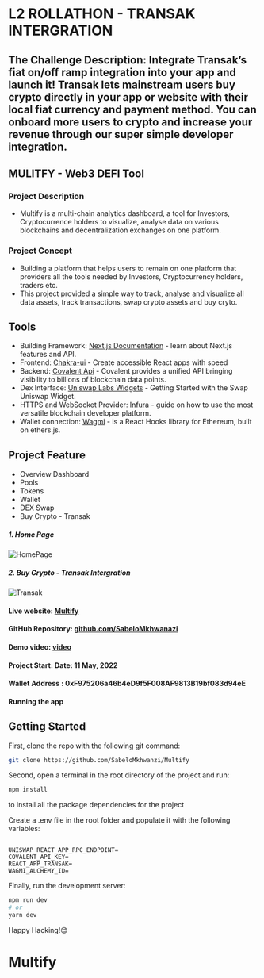 # L2 ROLLATHON - TRANSAK INTERGRATION

 ## The Challenge Description: Integrate Transak’s fiat on/off ramp integration into your app and launch it! Transak lets mainstream users buy crypto directly in your app or website with their local fiat currency and payment method. You can onboard more users to crypto and increase your revenue through our super simple developer integration.
<!-- [HERE](https://gitcoin.co/issue/transak/transak-sdk/11/100028820) -->

## MULITFY - Web3 DEFI Tool

### Project Description

- Multify is a multi-chain analytics dashboard, a tool for Investors, Cryptocurrence holders to visualize, analyse data on various blockchains and decentralization exchanges on one platform.

### Project Concept

- Building a platform that helps users to remain on one platform that providers all the tools needed by Investors, Cryptocurrency holders, traders etc.
- This project provided a simple way to track, analyse and visualize all data assets, track transactions, swap crypto assets and buy cryto.

## Tools

- Building Framework: [Next.js Documentation](https://nextjs.org/docs) - learn about Next.js features and API.
- Frontend: [Chakra-ui](https://chakra-ui.com/) - Create accessible React apps with speed
- Backend: [Covalent Api](https://www.covalenthq.com/) - Covalent provides a unified API bringing visibility to billions of blockchain data points.
- Dex Interface: [Uniswap Labs Widgets](https://docs.uniswap.org/sdk/widgets/swap-widget) - Getting Started with the Swap Uniswap Widget.
- HTTPS and WebSocket Provider: [Infura](https://docs.infura.io/infura/networks/ethereum) - guide on how to use the most versatile blockchain developer platform.
- Wallet connection: [Wagmi](https://wagmi-xyz.vercel.app/) - is a React Hooks library for Ethereum, built on ethers.js.
<!-- * Hosting platform: [Vercel Platform](https://vercel.com/new?utm_medium=default-template&filter=next.js&utm_source=create-next-app&utm_campaign=create-next-app-readme) from the creators of Next.js. -->

## Project Feature

- Overview Dashboard
- Pools
- Tokens
- Wallet
- DEX Swap
- Buy Crypto - Transak

##### 1. Home Page 

![HomePage]()

##### 2. Buy Crypto - Transak Intergration

![Transak]()

#### Live website: [Multify]()

#### GitHub Repository: [github.com/SabeloMkhwanazi](https://github.com/SabeloMkhwanzi/Multify)

#### Demo video: [video]()

#### Project Start: Date: 11 May, 2022

#### Wallet Address : 0xF975206a46b4eD9f5F008AF9813B19bf083d94eE

#### Running the app

## Getting Started

First, clone the repo with the following git command:

```bash
git clone https://github.com/SabeloMkhwanzi/Multify
```

Second, open a terminal in the root directory of the project and run:

```bash
npm install
```

to install all the package dependencies for the project

Create a .env file in the root folder and populate it with the following variables:

```

UNISWAP_REACT_APP_RPC_ENDPOINT=
COVALENT_API_KEY=
REACT_APP_TRANSAK=
WAGMI_ALCHEMY_ID=

```

Finally, run the development server:

```bash
npm run dev
# or
yarn dev
```

Happy Hacking!😊
# Multify
